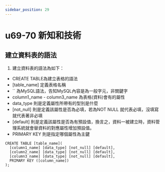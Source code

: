```yaml
---
sidebar_position: 29
---
```


# u69-70 新知和技術 

## 建立資料表的語法
1. 建立資料表的語法為如下：
  - CREATE TABLE為建立表格的語法
  - \[table_name\] 定義表格名稱
  - `` 為MySQL語法，告知MySQL內容是為一般字元，非關鍵字
  - column1_name - column3_name 為表格(資料)會有的屬性
  - data_type 則是定義屬性所帶有的型別是什麼
  - \[not_null\] 則是定義該屬性是否為必填，若為NOT NULL 就代表必填，沒填寫就代表著非必填
  - \[default\] 則是定義該屬性是否為有預設值，換言之，資料一被建立時，資料管理系統就會替資料的對應屬性增加預設值。
  - PRIMARY KEY 則是指定哪個屬性為主鍵
```
CREATE TABLE [table_name](
  [column1_name] [data_type] [not_null] [default],
  [column2_name] [data_type] [not_null] [default],
  [column3_name] [data_type] [not_null] [default],
  PRIMARY KEY ([column_name])
);
```